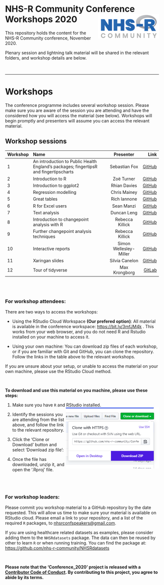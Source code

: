 
# NHS-R Community Conference Workshops 2020 <a href='https://nhsrcommunity.com/'><img src="man/figures/logo.png" align="right" height="80"/></a>

This repository holds the content for the NHS-R Community conference,
November 2020.

Plenary session and lightning talk material will be shared in the
relevant folders, and workshop details are below.

<br>

-----

# Workshops

The conference programme includes several workshop session. Please make
sure you are aware of the session you are attending and have the
considered how you will access the material (see below). Workshops will
begin promptly and presenters will assume you can access the relevant
material.

## Workshop sessions

| Workshop | Name                                                                                  |       Presenter        |                                                                        Link |
| -------- | :------------------------------------------------------------------------------------ | :--------------------: | --------------------------------------------------------------------------: |
| 1        | An introduction to Public Health England’s packages; fingertipsR and fingertipscharts |     Sebastian Fox      |                  [GitHub](https://github.com/sebastian-fox/NHSR_fingertips) |
| 2        | Introduction to R                                                                     |       Zoë Turner       |                        [GitHub](https://github.com/nhs-r-community/intro_r) |
| 3        | Introduction to ggplot2                                                               |      Rhian Davies      |                      [GitHub](https://github.com/jumpingrivers/nhs-ggplot2) |
| 4        | Regression modelling                                                                  |      Chris Mainey      |          [GitHub](https://github.com/chrismainey/Regression_Modelling_NHSR) |
| 5        | Great tables                                                                          |      Rich Iannone      |                  [GitHub](https://github.com/rich-iannone/gt-workshop-2020) |
| 6        | R for Excel users                                                                     |       Sean Manzi       |            [GitHub](https://github.com/semanzi/R_for_Excel_users_NHSR_2020) |
| 7        | Text analysis                                                                         |      Duncan Leng       |              [GitHub](https://github.com/dleng2242/NHS-R_2020_TextAnalysis) |
| 8        | Introduction to changepoint analysis with R                                           |    Rebecca Killick     |              [GitHub](https://github.com/rkillick/intro-changepoint-course) |
| 9        | Further changepoint analysis techniques                                               |    Rebecca Killick     |           [GitHub](https://github.com/rkillick/further-changepoints-course) |
| 10       | Interactive reports                                                                   | Simon Wellesley-Miller |                              [GitHub](https://github.com/SimonW-M/Markdown) |
| 11       | Xaringan slides                                                                       |     Silvia Canelon     | [GitHub](https://spcanelon.github.io/xaringan-basics-and-beyond/index.html) |
| 12       | Tour of tidyverse                                                                     |     Max Krongborg      |               [GitLab](https://gitlab.com/mkronborg/tour-of-the-tidyverse/) |

<br><br>

### For workshop attendees:

There are two ways to access the workshops:

  - Using the RStudio Cloud Workspace **(Our prefered option)**: All
    material is available in the conference workspace:
    <https://bit.ly/3mfJM4k> . This works from your web browser, and you
    do not need R and Rstudio installed on your machine to access it.

  - Using your own machine: You can download zip files of each workshop,
    or if you are familiar with Git and GitHub, you can clone the
    repository. Follow the links in the table above to the relevant
    workshops.

If you are unsure about your setup, or unable to access the material on
your own machine, please use the RStudio Cloud method.

<br>

**To download and use this material on you machine, please use these
steps:**

1.  Make sure you have `R` and RStudio installed.
    <img src="man/figures/dwn_clone.png" align="right" height="200"/>

2.  Identify the sessions you are attending from the list above, and
    follow the link to the relevant repository.

3.  Click the ‘Clone or Download’ button and select ‘Download zip file’:

4.  Once the file has downloaded, unzip it, and open the ‘.Rproj’ file.

<br><br>

### For workshop leaders:

Please commit you workshop material to a GitHub repository by the date
requested. This will allow us time to make sure your material is
available on RStudio cloud. Please email a link to your repository, and
a list of the required `R` packages, to
[nhsrconfspeakers@gmail.com](mailto:nhsrconfspeakers@gmail).

If you are using healthcare related datasets as examples, please
consider adding them to the `NHSRdatasets` package. The data can then be
reused by other to learn `R` or when running training. You can find the
package at: <https://github.com/nhs-r-community/NHSRdatasets>

<br>

**Please note that the ‘Conference\_2020’ project is released with a
[Contributor Code of Conduct](CODE_OF_CONDUCT.md). By contributing to
this project, you agree to abide by its terms.**
